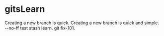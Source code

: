 # gitsLearn
Creating a new branch is quick.
Creating a new branch is quick and simple.
--no-ff test
stash learn.
git fix-101.

